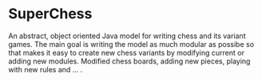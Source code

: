 # SuperChess
An abstract, object oriented Java model for writing chess and its variant games.
The main goal is writing the model as much modular as possibe so that makes it easy to create new chess variants by modifying current or adding new modules.
Modified chess boards, adding new pieces, playing with new rules and ... .
